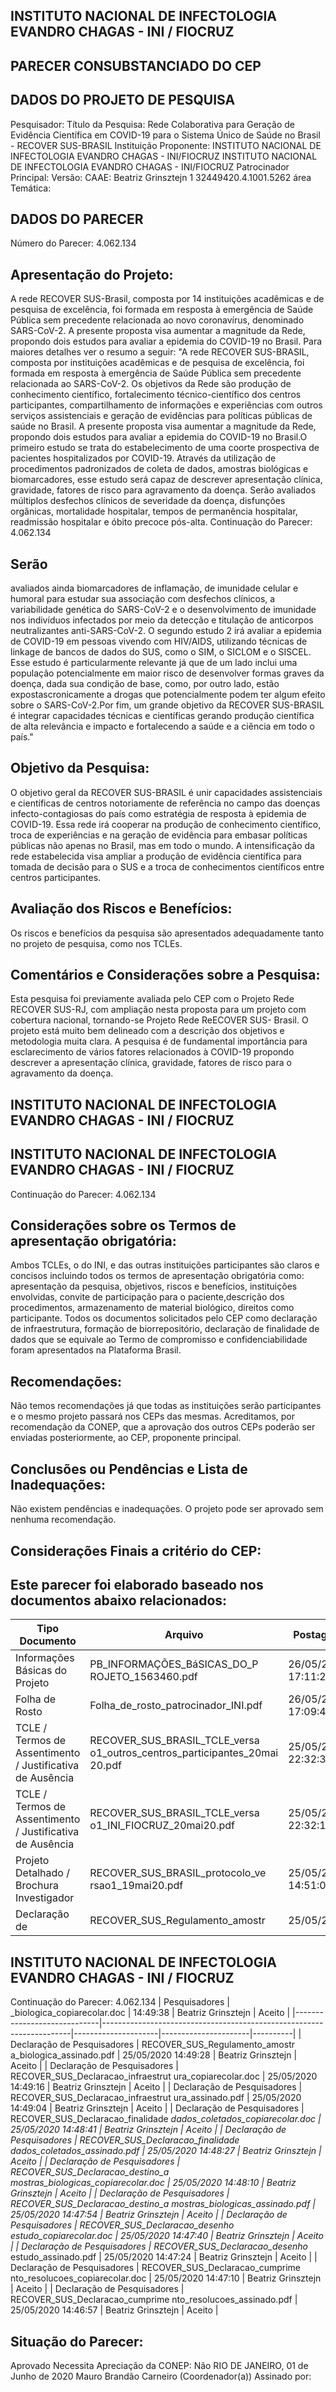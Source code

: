 
## INSTITUTO NACIONAL DE INFECTOLOGIA EVANDRO CHAGAS - INI / FIOCRUZ

## PARECER CONSUBSTANCIADO DO CEP

## DADOS DO PROJETO DE PESQUISA
Pesquisador:
Título da Pesquisa: Rede Colaborativa para Geração de Evidência Científica em COVID-19 para o Sistema Único de Saúde no Brasil - RECOVER SUS-BRASIL
Instituição Proponente: INSTITUTO NACIONAL DE INFECTOLOGIA EVANDRO CHAGAS - INI/FIOCRUZ INSTITUTO NACIONAL DE INFECTOLOGIA EVANDRO CHAGAS - INI/FIOCRUZ Patrocinador Principal:
Versão:
CAAE:
Beatriz Grinsztejn
1
32449420.4.1001.5262
área Temática:

## DADOS DO PARECER
Número do Parecer:
4.062.134

## Apresentação do Projeto:
A rede RECOVER SUS-Brasil, composta por 14 instituições acadêmicas e de pesquisa de excelência, foi formada em resposta à emergência de Saúde Pública sem precedente relacionada ao novo coronavírus, denominado SARS-CoV-2. A presente proposta visa aumentar a magnitude da Rede, propondo dois estudos para avaliar a epidemia do
COVID-19 no Brasil. Para maiores detalhes ver o resumo a seguir:
"A rede RECOVER SUS-BRASIL, composta por instituições acadêmicas e de pesquisa de excelência, foi formada em resposta à emergência de Saúde Pública sem precedente relacionada ao SARS-CoV-2. Os objetivos da Rede são produção de conhecimento científico, fortalecimento técnico-científico dos centros participantes, compartilhamento de informações e experiências com outros serviços assistenciais e geração de evidências para políticas públicas de saúde no Brasil. A presente proposta visa aumentar a magnitude da Rede, propondo dois estudos para avaliar a epidemia do
COVID-19 no Brasil.O primeiro estudo se trata do estabelecimento de uma coorte prospectiva de pacientes hospitalizados por COVID-19. Através da utilização de procedimentos padronizados de coleta de dados, amostras biológicas e biomarcadores, esse estudo será capaz de descrever apresentação clínica, gravidade, fatores de risco para agravamento da doença. Serão avaliados múltiplos desfechos clínicos de severidade da doença, disfunções orgânicas, mortalidade hospitalar, tempos de permanência hospitalar, readmissão hospitalar e óbito precoce pós-alta.
Continuação do Parecer: 4.062.134

## Serão
avaliados ainda biomarcadores de inflamação, de imunidade celular e humoral para estudar sua associação com desfechos clínicos, a variabilidade genética do SARS-CoV-2 e o desenvolvimento de imunidade nos indivíduos infectados por meio da detecção e titulação de anticorpos neutralizantes anti-SARS-CoV-2. O segundo estudo 2 irá avaliar a epidemia de COVID-19 em pessoas vivendo com HIV/AIDS, utilizando técnicas de linkage de bancos de dados do SUS, como o SIM, o SICLOM e o SISCEL. Esse estudo é particularmente relevante já que de um lado inclui uma população potencialmente em maior risco de desenvolver formas graves da doença, dada sua condição de base, como, por outro lado, estão expostascronicamente a drogas que potencialmente podem ter algum efeito sobre o SARS-CoV-2.Por fim, um grande objetivo da RECOVER SUS-BRASIL é
integrar capacidades técnicas e científicas gerando produção científica de alta relevância e impacto e fortalecendo a saúde e a ciência em todo o país."

## Objetivo da Pesquisa:
O objetivo geral da RECOVER SUS-BRASIL é unir capacidades assistenciais e científicas de centros notoriamente de referência no campo das doenças infecto-contagiosas do país como estratégia de resposta à epidemia de COVID-19. Essa rede irá cooperar na produção de conhecimento científico, troca de experiências e na geração de evidência para embasar políticas públicas não apenas no Brasil, mas em todo o mundo. A
intensificação da rede estabelecida visa ampliar a produção de evidência científica para tomada de decisão para o SUS e a troca de conhecimentos científicos entre centros participantes.

## Avaliação dos Riscos e Benefícios:
Os riscos e benefícios da pesquisa são apresentados adequadamente tanto no projeto de pesquisa, como nos TCLEs.

## Comentários e Considerações sobre a Pesquisa:
Esta pesquisa foi previamente avaliada pelo CEP com o Projeto Rede RECOVER SUS-RJ, com ampliação nesta proposta para um projeto com cobertura nacional, tornando-se Projeto Rede ReECOVER SUS- Brasil. O projeto está muito bem delineado com a descrição dos objetivos e metodologia muita clara. A pesquisa é de fundamental importância para esclarecimento de vários fatores relacionados à COVID-19 propondo descrever a apresentação clínica, gravidade, fatores de risco para o agravamento da doença.

## INSTITUTO NACIONAL DE INFECTOLOGIA EVANDRO CHAGAS - INI / FIOCRUZ

## INSTITUTO NACIONAL DE INFECTOLOGIA EVANDRO CHAGAS - INI / FIOCRUZ
Continuação do Parecer: 4.062.134

## Considerações sobre os Termos de apresentação obrigatória:
Ambos TCLEs, o do INI, e das outras instituições participantes são claros e concisos incluindo todos os termos de apresentação obrigatória como: apresentação da pesquisa,  objetivos,  riscos  e  benefícios,  instituições  envolvidas,  convite  de  participação  para  o paciente,descrição dos procedimentos, armazenamento de material biológico, direitos como participante.
Todos os documentos solicitados pelo CEP como declaração de infraestrutura, formação de biorrepositório, declaração de finalidade de dados que se equivale ao Termo de compromisso e confidenciabilidade foram apresentados na Plataforma Brasil.

## Recomendações:
Não temos recomendações já que todas as instituições serão participantes e o mesmo projeto passará nos CEPs das mesmas. Acreditamos, por recomendação da CONEP, que a aprovação dos outros CEPs poderão ser enviadas posteriormente, ao CEP, proponente principal.

## Conclusões ou Pendências e Lista de Inadequações:
Não existem pendências e inadequações. O projeto pode ser aprovado sem nenhuma recomendação.

## Considerações Finais a critério do CEP:

## Este parecer foi elaborado baseado nos documentos abaixo relacionados:
| Tipo Documento                                            | Arquivo                                                                    | Postagem            | Autor              | Situação   |
|-----------------------------------------------------------|----------------------------------------------------------------------------|---------------------|--------------------|------------|
| Informações Básicas do Projeto                            | PB_INFORMAÇÕES_BáSICAS_DO_P ROJETO_1563460.pdf                             | 26/05/2020 17:11:21 |                    | Aceito     |
| Folha de Rosto                                            | Folha_de_rosto_patrocinador_INI.pdf                                        | 26/05/2020 17:09:45 | Tânia Krstic       | Aceito     |
| TCLE / Termos de Assentimento / Justificativa de Ausência | RECOVER_SUS_BRASIL_TCLE_versa o1_outros_centros_participantes_20mai 20.pdf | 25/05/2020 22:32:31 | Tânia Krstic       | Aceito     |
| TCLE / Termos de Assentimento / Justificativa de Ausência | RECOVER_SUS_BRASIL_TCLE_versa o1_INI_FIOCRUZ_20mai20.pdf                   | 25/05/2020 22:32:17 | Tânia Krstic       | Aceito     |
| Projeto Detalhado / Brochura Investigador                 | RECOVER_SUS_BRASIL_protocolo_ve rsao1_19mai20.pdf                          | 25/05/2020 14:51:09 | Beatriz Grinsztejn | Aceito     |
| Declaração de                                             | RECOVER_SUS_Regulamento_amostr                                             | 25/05/2020          | Beatriz Grinsztejn | Aceito     |

## INSTITUTO NACIONAL DE INFECTOLOGIA EVANDRO CHAGAS - INI / FIOCRUZ

Continuação do Parecer: 4.062.134
| Pesquisadores               | _biologica_copiarecolar.doc                                          | 14:49:38            | Beatriz Grinsztejn   | Aceito   |
|-----------------------------|----------------------------------------------------------------------|---------------------|----------------------|----------|
| Declaração de Pesquisadores | RECOVER_SUS_Regulamento_amostr a_biologica_assinado.pdf              | 25/05/2020 14:49:28 | Beatriz Grinsztejn   | Aceito   |
| Declaração de Pesquisadores | RECOVER_SUS_Declaracao_infraestrut ura_copiarecolar.doc              | 25/05/2020 14:49:16 | Beatriz Grinsztejn   | Aceito   |
| Declaração de Pesquisadores | RECOVER_SUS_Declaracao_infraestrut ura_assinado.pdf                  | 25/05/2020 14:49:04 | Beatriz Grinsztejn   | Aceito   |
| Declaração de Pesquisadores | RECOVER_SUS_Declaracao_finalidade _dados_coletados_copiarecolar.doc  | 25/05/2020 14:48:41 | Beatriz Grinsztejn   | Aceito   |
| Declaração de Pesquisadores | RECOVER_SUS_Declaracao_finalidade _dados_coletados_assinado.pdf      | 25/05/2020 14:48:27 | Beatriz Grinsztejn   | Aceito   |
| Declaração de Pesquisadores | RECOVER_SUS_Declaracao_destino_a mostras_biologicas_copiarecolar.doc | 25/05/2020 14:48:10 | Beatriz Grinsztejn   | Aceito   |
| Declaração de Pesquisadores | RECOVER_SUS_Declaracao_destino_a mostras_biologicas_assinado.pdf     | 25/05/2020 14:47:54 | Beatriz Grinsztejn   | Aceito   |
| Declaração de Pesquisadores | RECOVER_SUS_Declaracao_desenho_ estudo_copiarecolar.doc              | 25/05/2020 14:47:40 | Beatriz Grinsztejn   | Aceito   |
| Declaração de Pesquisadores | RECOVER_SUS_Declaracao_desenho_ estudo_assinado.pdf                  | 25/05/2020 14:47:24 | Beatriz Grinsztejn   | Aceito   |
| Declaração de Pesquisadores | RECOVER_SUS_Declaracao_cumprime nto_resolucoes_copiarecolar.doc      | 25/05/2020 14:47:10 | Beatriz Grinsztejn   | Aceito   |
| Declaração de Pesquisadores | RECOVER_SUS_Declaracao_cumprime nto_resolucoes_assinado.pdf          | 25/05/2020 14:46:57 | Beatriz Grinsztejn   | Aceito   |

## Situação do Parecer:
Aprovado
Necessita Apreciação da CONEP:
Não
RIO DE JANEIRO, 01 de Junho de 2020
Mauro Brandão Carneiro (Coordenador(a)) Assinado por:
